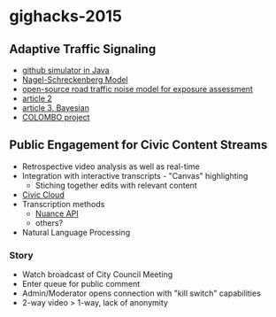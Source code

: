 # gighacks-2015
## Adaptive Traffic Signaling
  - [github simulator in Java](https://github.com/movsim/movsim)
  - [Nagel-Schreckenberg Model](http://en.wikipedia.org/wiki/Nagel%E2%80%93Schreckenberg_model)
  - [open-source road traffic noise model for exposure assessment](http://www.sciencedirect.com/science/article/pii/S136481521400379X)
  - [article 2](http://arizona.openrepository.com/arizona/handle/10150/279933)
  - [article 3, Bayesian](http://www.researchgate.net/publication/235445452_Adaptive_Traffic_Control_System_Based_on_Bayesian_Probability_Interpretation)
  - [COLOMBO project](http://www.colombo-fp7.eu/deliverables/COLOMBO_D6.1_ProjectFactSheet_v1.0.pdf)

## Public Engagement for Civic Content Streams
  - Retrospective video analysis as well as real-time
  - Integration with interactive transcripts - "Canvas" highlighting
    - Stiching together edits with relevant content
  - [Civic Cloud](http://codeforbtv.org/collaborations/civic-cloud/)
  - Transcription methods
    - [Nuance API](http://www.nuance.com/for-developers/dragon/index.htm)
    - others? 
  - Natural Language Processing

### Story
  - Watch broadcast of City Council Meeting
  - Enter queue for public comment
  - Admin/Moderator opens connection with "kill switch" capabilities
  - 2-way video > 1-way, lack of anonymity
